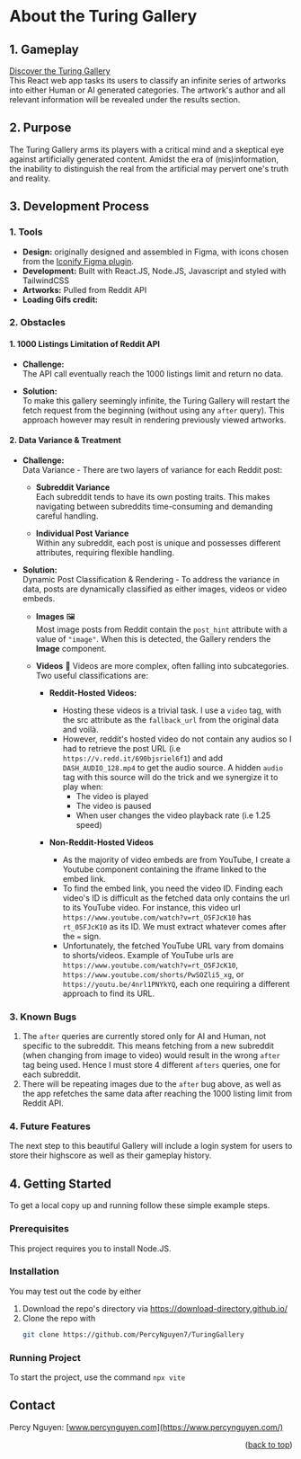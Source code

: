 <!-- PROJECT SHIELDS -->
<!--
*** I'm using markdown "reference style" links for readability.
*** Reference links are enclosed in brackets [ ] instead of parentheses ( ).
*** See the bottom of this document for the declaration of the reference variables
*** for contributors-url, forks-url, etc. This is an optional, concise syntax you may use.
*** https://www.markdownguide.org/basic-syntax/#reference-style-links
-->
<!--[![Contributors][contributors-shield]][contributors-url]
[![Forks][forks-shield]][forks-url]
[![Stargazers][stars-shield]][stars-url]
[![Issues][issues-shield]][issues-url]
[![LinkedIn][linkedin-shield]][linkedin-url] -->



<!-- PROJECT LOGO -->
<br />

<!--   <a href="https://github.com/PercyNguyen7/COMP348/Assignments/A1">
    <img src="images/logo.png" alt="Logo" width="80" height="80">
  </a> -->

# About the Turing Gallery

## 1. Gameplay
[Discover the Turing Gallery](https://turinggallery.netlify.app/)  
This React web app tasks its users to classify an infinite series of artworks into either Human or AI generated categories. 
The artwork's author and all relevant information will be revealed under the results section. 

## 2. Purpose
The Turing Gallery arms its players with a critical mind and a skeptical eye against artificially generated content.
Amidst the era of (mis)information, the inability to distinguish the real from the artificial may pervert one's truth and reality.

<!-- USAGE EXAMPLES -->
## 3. Development Process

### 1. Tools
  - **Design:** originally designed and assembled in Figma, with icons chosen from the [Iconify Figma plugin](https://iconify.design/). 
  - **Development:** Built with React.JS, Node.JS, Javascript and styled with TailwindCSS  
  - **Artworks:** Pulled from Reddit API  
  - **Loading Gifs credit:**  

### 2. Obstacles
#### 1. 1000 Listings Limitation of Reddit API
- **Challenge:**   
   The API call eventually reach the 1000 listings limit and return no data.   

-  **Solution:**   
   To make this gallery seemingly infinite, the Turing Gallery will restart the fetch request from the beginning (without using any `after` query). This approach however may result in rendering previously viewed artworks.  

#### 2. Data Variance & Treatment
-  **Challenge:**  
   Data Variance - There are two layers of variance for each Reddit post:

    - **Subreddit Variance**  
   Each subreddit tends to have its own posting traits. This makes navigating between subreddits time-consuming and demanding careful handling.

    - **Individual Post Variance**  
   Within any subreddit, each post is unique and possesses different attributes, requiring flexible handling.

-  **Solution:**  
   Dynamic Post Classification & Rendering - To address the variance in data, posts are dynamically classified as either images, videos or video embeds.

   - **Images** 🖼️  
     Most image posts from Reddit contain the `post_hint` attribute with a value of `"image"`.
     When this is detected, the Gallery renders the **Image** component.

   -  **Videos** 🎥 
      Videos are more complex, often falling into subcategories. Two useful classifications are:
      - **Reddit-Hosted Videos:**  
        - Hosting these videos is a trivial task. I use a `video` tag, with the src attribute as the `fallback_url` from the original data and voilà.   
        - However, reddit's hosted video do not contain any audios so I had to retrieve the post URL (i.e `https://v.redd.it/690bjsriel6f1`) and add `DASH_AUDIO_128.mp4` to get the audio source. A hidden `audio` tag with this source will do            the trick and we synergize it to play when:  
          - The video is played   
          - The video is paused   
          - When user changes the video playback rate (i.e 1.25 speed)   

      - **Non-Reddit-Hosted Videos**    
        - As the majority of video embeds are from YouTube, I create a Youtube component containing the iframe linked to the embed link.
        - To find the embed link, you need the video ID. Finding each video's ID is difficult as the fetched data only contains the url to its YouTube video. For instance, this video url `https://www.youtube.com/watch?v=rt_O5FJcK10` has `rt_05FJcK10` as its ID. We must extract whatever comes after the `=` sign.
        - Unfortunately, the fetched YouTube URL vary from domains to shorts/videos. Example of YouTube urls are `https://www.youtube.com/watch?v=rt_O5FJcK10`, `https://www.youtube.com/shorts/PwSOZli5_xg`, or `https://youtu.be/4nrl1PNYkYQ`,             each one requiring a different approach to find its URL.

###  3. Known Bugs
1. The  `after` queries are currently stored only for AI and Human, not specific to the subreddit. This means fetching from a new subreddit (when changing from image to video) would result in the wrong `after` tag being used. Hence I must store 4 different `afters` queries, one for each subreddit.
2. There will be repeating images due to the `after` bug above, as well as the app refetches the same data after reaching the 1000 listing limit from Reddit API. 

### 4. Future Features
The next step to this beautiful Gallery will include a login system for users to store their highscore as well as their gameplay history.  


<!-- GETTING STARTED -->
## 4. Getting Started
To get a local copy up and running follow these simple example steps.

### Prerequisites
This project requires you to install Node.JS.

### Installation
You may test out the code by either
1. Download the repo's directory via https://download-directory.github.io/ 
2. Clone the repo with
   ```sh
   git clone https://github.com/PercyNguyen7/TuringGallery
   ```

### Running Project
To start the project, use the command
`npx vite`





<!-- CONTRIBUTING -->
<!--## Contributing

Contributions are what make the open source community such an amazing place to learn, inspire, and create. Any contributions you make are **greatly appreciated**.

If you have a suggestion that would make this better, please fork the repo and create a pull request. You can also simply open an issue with the tag "enhancement".
Don't forget to give the project a star! Thanks again!

1. Fork the Project
2. Create your Feature Branch (`git checkout -b feature/AmazingFeature`)
3. Commit your Changes (`git commit -m 'Add some AmazingFeature'`)
4. Push to the Branch (`git push origin feature/AmazingFeature`)
5. Open a Pull Request

<p align="right">(<a href="#readme-top">back to top</a>)</p> -->

<!--### Top contributors:

<a href="https://github.com/PercyNguyen7/COMP348/Assignments/A1/graphs/contributors">
  <img src="https://contrib.rocks/image?repo=PercyNguyen7/COMP348/Assignments/A1" alt="contrib.rocks image" />
</a> -->


<!-- CONTACT -->
## Contact

Percy Nguyen: [www.percynguyen.com](https://www.percynguyen.com/)

<p align="right">(<a href="#readme-top">back to top</a>)</p>



<!-- ACKNOWLEDGMENTS -->
<!-- ## Acknowledgments

* []()
* []()
* []()

<p align="right">(<a href="#readme-top">back to top</a>)</p> -->

<!-- MARKDOWN LINKS & IMAGES -->
<!-- https://www.markdownguide.org/basic-syntax/#reference-style-links -->
<!--[contributors-shield]: https://img.shields.io/github/contributors/PercyNguyen7/COMP348/Assignments/A1.svg?style=for-the-badge
[contributors-url]: https://github.com/PercyNguyen7/COMP348/Assignments/A1/graphs/contributors
[forks-shield]: https://img.shields.io/github/forks/PercyNguyen7/COMP348/Assignments/A1.svg?style=for-the-badge
[forks-url]: https://github.com/PercyNguyen7/COMP348/Assignments/A1/network/members
[stars-shield]: https://img.shields.io/github/stars/PercyNguyen7/COMP348/Assignments/A1.svg?style=for-the-badge
[stars-url]: https://github.com/PercyNguyen7/COMP348/Assignments/A1/stargazers
[issues-shield]: https://img.shields.io/github/issues/PercyNguyen7/COMP348/Assignments/A1.svg?style=for-the-badge
[issues-url]: https://github.com/PercyNguyen7/COMP348/Assignments/A1/issues
[license-shield]: https://img.shields.io/github/license/PercyNguyen7/COMP348/Assignments/A1.svg?style=for-the-badge
[license-url]: https://github.com/PercyNguyen7/COMP348/Assignments/A1/blob/master/LICENSE.txt
[linkedin-shield]: https://img.shields.io/badge/-LinkedIn-black.svg?style=for-the-badge&logo=linkedin&colorB=555
[linkedin-url]: https://linkedin.com/in/PercyNguyen
[product-screenshot]: images/screenshot.png
[Next.js]: https://img.shields.io/badge/next.js-000000?style=for-the-badge&logo=nextdotjs&logoColor=white
[Next-url]: https://nextjs.org/
[React.js]: https://img.shields.io/badge/React-20232A?style=for-the-badge&logo=react&logoColor=61DAFB
[React-url]: https://reactjs.org/
[Vue.js]: https://img.shields.io/badge/Vue.js-35495E?style=for-the-badge&logo=vuedotjs&logoColor=4FC08D
[Vue-url]: https://vuejs.org/
[Angular.io]: https://img.shields.io/badge/Angular-DD0031?style=for-the-badge&logo=angular&logoColor=white
[Angular-url]: https://angular.io/
[Svelte.dev]: https://img.shields.io/badge/Svelte-4A4A55?style=for-the-badge&logo=svelte&logoColor=FF3E00
[Svelte-url]: https://svelte.dev/
[Laravel.com]: https://img.shields.io/badge/Laravel-FF2D20?style=for-the-badge&logo=laravel&logoColor=white
[Laravel-url]: https://laravel.com
[Bootstrap.com]: https://img.shields.io/badge/Bootstrap-563D7C?style=for-the-badge&logo=bootstrap&logoColor=white
[Bootstrap-url]: https://getbootstrap.com
[JQuery.com]: https://img.shields.io/badge/jQuery-0769AD?style=for-the-badge&logo=jquery&logoColor=white
[JQuery-url]: https://jquery.com -->
